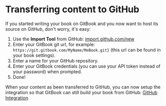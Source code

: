 # Transferring content to GitHub

If you started writing your book on GitBook and you now want to host its source on GitHub, don't worry, it's easy:

1. Use the **Import Tool** from GitHub:  [import.github.com/new](https://import.github.com/new)
2. Enter your GitBook git url, for example: `https://git.gitbook.com/MyName/MeBook.git}` (this url can be found in your book settings).
3. Enter a name for your GitHub repository.
4. Enter your GitBook credentials (you can use your API token instead of your password) when prompted.
5. Done!

When your content as been transferred to GitHub, you can now setup the integration so that GitBook can still build your book from GitHub: [GitHub Integration](./README.md)
